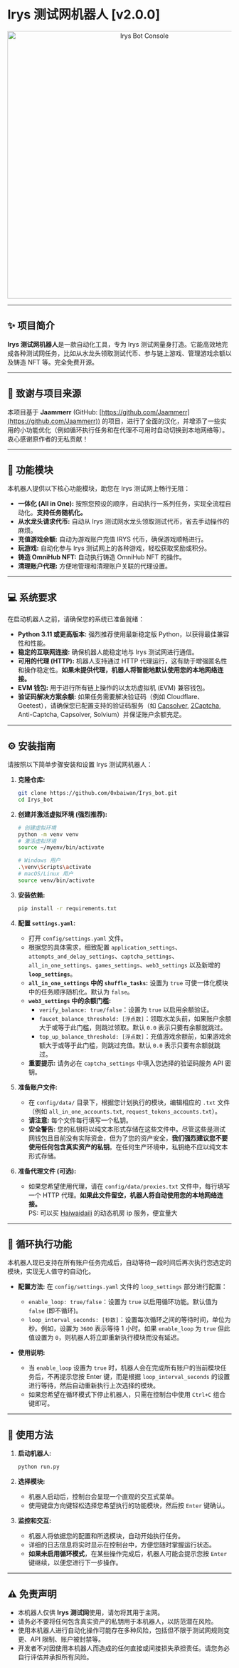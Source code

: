 #  Irys 测试网机器人 [v2.0.0]

<div align="center">
  <img src="./console/images/console.png" alt="Irys Bot Console" width="600"/>
  
</div>

---

## ✨ 项目简介

**Irys 测试网机器人**是一款自动化工具，专为 Irys 测试网量身打造。它能高效地完成各种测试网任务，比如从水龙头领取测试代币、参与链上游戏、管理游戏余额以及铸造 NFT 等。完全免费开源。

---

## 🙏 致谢与项目来源

本项目基于 **Jaammerr** (GitHub: [https://github.com/Jaammerr](https://github.com/Jaammerr)) 的项目，进行了全面的汉化，并增添了一些实用的小功能优化（例如循环执行任务和在代理不可用时自动切换到本地网络等）。衷心感谢原作者的无私贡献！


---

## 🚀 功能模块

本机器人提供以下核心功能模块，助您在 Irys 测试网上畅行无阻：

*   **一体化 (All in One):** 按照您预设的顺序，自动执行一系列任务，实现全流程自动化。**支持任务随机化。**
*   **从水龙头请求代币:** 自动从 Irys 测试网水龙头领取测试代币，省去手动操作的麻烦。
*   **充值游戏余额:** 自动为游戏账户充值 IRYS 代币，确保游戏顺畅进行。
*   **玩游戏:** 自动化参与 Irys 测试网上的各种游戏，轻松获取奖励或积分。
*   **铸造 OmniHub NFT:** 自动执行铸造 OmniHub NFT 的操作。
*   **清理账户代理:** 方便地管理和清理账户关联的代理设置。

---

## 💻 系统要求

在启动机器人之前，请确保您的系统已准备就绪：

*   **Python 3.11 或更高版本:** 强烈推荐使用最新稳定版 Python，以获得最佳兼容性和性能。
*   **稳定的互联网连接:** 确保机器人能稳定地与 Irys 测试网进行通信。
*   **可用的代理 (HTTP):** 机器人支持通过 HTTP 代理运行，这有助于增强匿名性和操作稳定性。**如果未提供代理，机器人将智能地默认使用您的本地网络连接。**
*   **EVM 钱包:** 用于进行所有链上操作的以太坊虚拟机 (EVM) 兼容钱包。
*   **验证码解决方案余额:** 如果任务需要解决验证码（例如 Cloudflare、Geetest），请确保您已配置支持的验证码服务（如 [Capsolver](https://dashboard.capsolver.com/passport/register?inviteCode=PFxLlbXG2AF8), [2Captcha](https://2captcha.com/), Anti-Captcha, Capsolver, Solvium）并保证账户余额充足。

---


## ⚙️ 安装指南

请按照以下简单步骤安装和设置 Irys 测试网机器人：

1.  **克隆仓库:**
    ```bash
    git clone https://github.com/0xbaiwan/Irys_bot.git
    cd Irys_bot
    ```

2.  **创建并激活虚拟环境 (强烈推荐):**
    ```bash
    # 创建虚拟环境
    python -m venv venv
    # 激活虚拟环境
    source ~/myenv/bin/activate
    
    # Windows 用户
    .\venv\Scripts\activate
    # macOS/Linux 用户
    source venv/bin/activate
    ```

3.  **安装依赖:**
    ```bash
    pip install -r requirements.txt
    ```

4.  **配置 `settings.yaml`:**
    *   打开 `config/settings.yaml` 文件。
    *   根据您的具体需求，细致配置 `application_settings`、`attempts_and_delay_settings`、`captcha_settings`、`all_in_one_settings`、`games_settings`、`web3_settings` 以及新增的 **`loop_settings`**。
    *   **`all_in_one_settings` 中的 `shuffle_tasks`:** 设置为 `true` 可使一体化模块中的任务顺序随机化。默认为 `false`。
    *   **`web3_settings` 中的余额门槛:**
        *   `verify_balance: true/false`：设置为 `true` 以启用余额验证。
        *   `faucet_balance_threshold: [浮点数]`：领取水龙头前，如果账户余额大于或等于此门槛，则跳过领取。默认 `0.0` 表示只要有余额就跳过。
        *   `top_up_balance_threshold: [浮点数]`：充值游戏余额前，如果游戏余额大于或等于此门槛，则跳过充值。默认 `0.0` 表示只要有余额就跳过。
    *   **重要提示:** 请务必在 `captcha_settings` 中填入您选择的验证码服务 API 密钥。

5.  **准备账户文件:**
    *   在 `config/data/` 目录下，根据您计划执行的模块，编辑相应的 `.txt` 文件（例如 `all_in_one_accounts.txt`, `request_tokens_accounts.txt`）。
    *   **请注意:** 每个文件每行填写一个私钥。
    *   **安全警告:** 您的私钥将以纯文本形式存储在这些文件中。尽管这些是测试网钱包且目前没有实际资金，但为了您的资产安全，**我们强烈建议您不要使用任何包含真实资产的私钥**。在任何生产环境中，私钥绝不应以纯文本形式存储。

6.  **准备代理文件 (可选):**
    *   如果您希望使用代理，请在 `config/data/proxies.txt` 文件中，每行填写一个 HTTP 代理。**如果此文件留空，机器人将自动使用您的本地网络连接。**  
    PS: 可以买 [Haiwaidaili](https://www.haiwaidaili.net/register?Invitation_code=11812) 的动态机房 ip 服务，便宜量大

---

## 🔄 循环执行功能

本机器人现已支持在所有账户任务完成后，自动等待一段时间后再次执行您选定的模块，实现无人值守的自动化。

*   **配置方法:** 在 `config/settings.yaml` 文件的 `loop_settings` 部分进行配置：
    *   `enable_loop: true/false`：设置为 `true` 以启用循环功能。默认值为 `false` (即不循环)。
    *   `loop_interval_seconds: [秒数]`：设置每次循环之间的等待时间，单位为秒。例如，设置为 `3600` 表示等待 1 小时。如果 `enable_loop` 为 `true` 但此值设置为 `0`，则机器人将立即重新执行模块而没有延迟。

*   **使用说明:**
    *   当 `enable_loop` 设置为 `true` 时，机器人会在完成所有账户的当前模块任务后，不再提示您按 Enter 键，而是根据 `loop_interval_seconds` 的设置进行等待，然后自动重新执行上次选择的模块。
    *   如果您希望在循环模式下停止机器人，只需在控制台中使用 `Ctrl+C` 组合键即可。

---

## 🚀 使用方法

1.  **启动机器人:**
    ```bash
    python run.py
    ```

2.  **选择模块:**
    *   机器人启动后，控制台会呈现一个直观的交互式菜单。
    *   使用键盘方向键轻松选择您希望执行的功能模块，然后按 `Enter` 键确认。

3.  **监控和交互:**
    *   机器人将依据您的配置和所选模块，自动开始执行任务。
    *   详细的日志信息将实时显示在控制台中，方便您随时掌握运行状态。
    *   **如果未启用循环模式**，在某些操作完成后，机器人可能会提示您按 `Enter` 键继续，以便您进行下一步操作。

---

## ⚠️ 免责声明

*   本机器人仅供 **Irys 测试网**使用，请勿将其用于主网。
*   请务必不要将任何包含真实资产的私钥用于本机器人，以防范潜在风险。
*   使用本机器人进行自动化操作可能存在多种风险，包括但不限于测试网规则变更、API 限制、账户被封禁等。
*   开发者不对因使用本机器人而造成的任何直接或间接损失承担责任。请您务必自行评估并承担所有风险。